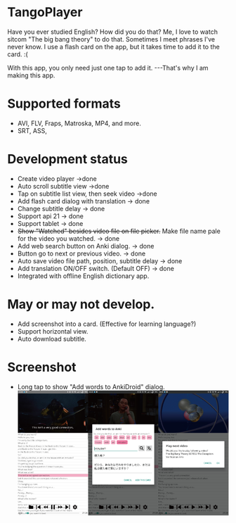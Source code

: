 # TangoPlayer
Have you ever studied English?
How did you do that?
Me, I love to watch sitcom "The big bang theory" to do that.
Sometimes I meet phrases I've never know.
I use a flash card on the app, but it takes time to add it to the card. :(

With this app, you only need just one tap to add it.
---That's why I am making this app.


# Supported formats
- AVI, FLV, Fraps, Matroska, MP4, and more.
- SRT, ASS, 

# Development status
- Create video player ->done
- Auto scroll subtitle view ->done
- Tap on subtitle list view, then seek video ->done
- Add flash card dialog with translation -> done
- Change subtitle delay -> done
- Support api 21 -> done
- Support tablet -> done
- ~~Show "Watched" besides video file on file picker.~~  Make file name pale for the video you watched. -> done
- Add web search button on Anki dialog. -> done
- Button go to next or previous video. -> done
- Auto save video file path, position, subtitle delay -> done
- Add translation ON/OFF switch. (Default OFF) -> done
- Integrated with offline English dictionary app.

# May or may not develop.
- Add screenshot into a card. (Effective for learning language?)
- Support horizontal view.
- Auto download subtitle.

# Screenshot
- Long tap to show "Add words to AnkiDroid" dialog.
![Screeenshots](/screenshots.png)

